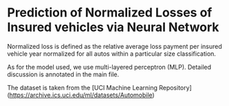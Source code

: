# Prediction of Normalized Losses of Insured vehicles via Neural Network

Normalized loss is defined as the relative average loss payment per insured
vehicle year normalized for all autos within a particular size classification.

As for the model used, we use multi-layered perceptron (MLP). Detailed
discussion is annotated in the main file.

The dataset is taken from the [UCI Machine Learning Repository]
(https://archive.ics.uci.edu/ml/datasets/Automobile)